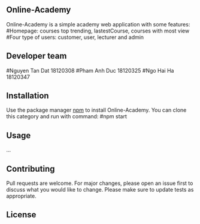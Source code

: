 ## Online-Academy

Online-Academy is a simple academy web application with some features:
  #Homepage: courses top trending, lastestCourse, courses with most view
  #Four type of users: customer, user, lecturer and admin
  
## Developer team
  #Nguyen Tan Dat    18120308
  #Pham Anh Duc      18120325
  #Ngo Hai Ha        18120347
  
## Installation
Use the package manager [npm](https://www.npmjs.com/) to install Online-Academy.
You can clone this category and run with command:
  #npm start

## Usage

...

## Contributing
Pull requests are welcome. For major changes, please open an issue first to discuss what you would like to change.
Please make sure to update tests as appropriate.

## License
